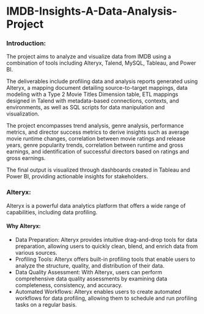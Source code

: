 # IMDB-Insights-A-Data-Analysis-Project

### Introduction:

The project aims to analyze and visualize data from IMDB using a combination of tools including Alteryx, Talend, MySQL, Tableau, and Power BI. 

The deliverables include profiling data and analysis reports generated using Alteryx, a mapping document detailing source-to-target mappings, data modeling with a Type 2 Movie Titles Dimension table, ETL mappings designed in Talend with metadata-based connections, contexts, and environments, as well as SQL scripts for data manipulation and visualization. 

The project encompasses trend analysis, genre analysis, performance metrics, and director success metrics to derive insights such as average movie runtime changes, correlation between movie ratings and release years, genre popularity trends, correlation between runtime and gross earnings, and identification of successful directors based on ratings and gross earnings. 

The final output is visualized through dashboards created in Tableau and Power BI, providing actionable insights for stakeholders.

### Alteryx:

Alteryx is a powerful data analytics platform that offers a wide range of capabilities, including data profiling. 

#### Why Alteryx:

- Data Preparation: Alteryx provides intuitive drag-and-drop tools for data preparation, allowing users to quickly clean, blend, and enrich data from various sources.
- Profiling Tools: Alteryx offers built-in profiling tools that enable users to analyze the structure, quality, and distribution of their data. 
- Data Quality Assessment: With Alteryx, users can perform comprehensive data quality assessments by examining data completeness, consistency, and accuracy.
- Automated Workflows: Alteryx enables users to create automated workflows for data profiling, allowing them to schedule and run profiling tasks on a regular basis.